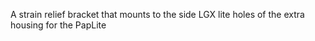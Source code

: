 A strain relief bracket that mounts to the side LGX lite holes of the extra housing for the PapLite
